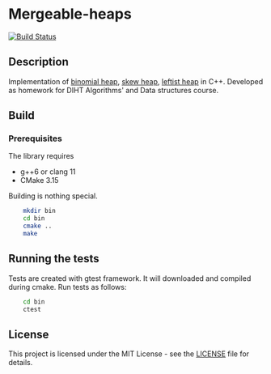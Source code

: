 # Mergeable-heaps

[![Build Status](https://travis-ci.com/aalekseevx/Mergeable-heaps.svg?branch=master)](https://travis-ci.com/aalekseevx/Mergeable-heaps)

## Description

Implementation of [binomial heap](https://en.wikipedia.org/wiki/Binomial_heap),
[skew heap](https://en.wikipedia.org/wiki/Skew_heap), [leftist heap](https://en.wikipedia.org/wiki/Leftist_tree) in
C++. Developed as homework for DIHT Algorithms' and Data structures course.

## Build

### Prerequisites

The library requires

- g++6 or clang 11
- CMake 3.15

Building is nothing special.

```bash
    mkdir bin
    cd bin
    cmake ..
    make
```

## Running the tests

Tests are created with gtest framework. It will downloaded and compiled
during cmake. Run tests as follows:
```bash
    cd bin
    ctest
```

## License

This project is licensed under the MIT License - see the [LICENSE](LICENSE) file for details.
